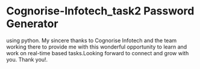 # Cognorise-Infotech_task2 Password Generator
using python.
My sincere thanks to Cognorise Infotech and 
the team working there to provide me with this 
wonderful opportunity to learn and work on
real-time based tasks.Looking forward to
connect and grow with you.
Thank you!.
